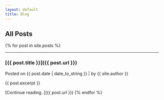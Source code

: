 ```yaml
---
layout: default
title: Blog
---
```

## All Posts

{% for post in site.posts %}

---
### [{{ post.title }}]({{ post.url }})
Posted on {{ post.date | date_to_string }} | by {{ site.author }}

{{ post.excerpt }}

[Continue reading..]({{ post.url }})
{% endfor %}
